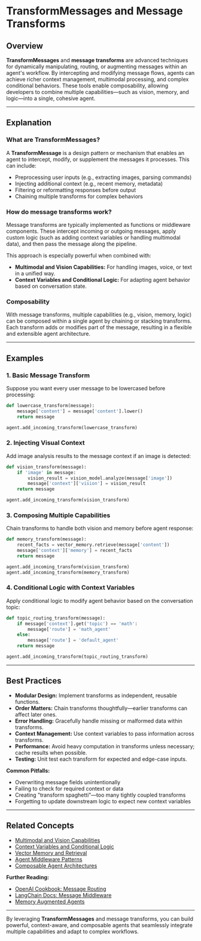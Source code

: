 # TransformMessages and Message Transforms

## Overview

**TransformMessages** and **message transforms** are advanced techniques for dynamically manipulating, routing, or augmenting messages within an agent's workflow. By intercepting and modifying message flows, agents can achieve richer context management, multimodal processing, and complex conditional behaviors. These tools enable composability, allowing developers to combine multiple capabilities—such as vision, memory, and logic—into a single, cohesive agent.

---

## Explanation

### What are TransformMessages?

A **TransformMessage** is a design pattern or mechanism that enables an agent to intercept, modify, or supplement the messages it processes. This can include:

- Preprocessing user inputs (e.g., extracting images, parsing commands)
- Injecting additional context (e.g., recent memory, metadata)
- Filtering or reformatting responses before output
- Chaining multiple transforms for complex behaviors

### How do message transforms work?

Message transforms are typically implemented as functions or middleware components. These intercept incoming or outgoing messages, apply custom logic (such as adding context variables or handling multimodal data), and then pass the message along the pipeline.

This approach is especially powerful when combined with:

- **Multimodal and Vision Capabilities:** For handling images, voice, or text in a unified way.
- **Context Variables and Conditional Logic:** For adapting agent behavior based on conversation state.

### Composability

With message transforms, multiple capabilities (e.g., vision, memory, logic) can be composed within a single agent by chaining or stacking transforms. Each transform adds or modifies part of the message, resulting in a flexible and extensible agent architecture.

---

## Examples

### 1. Basic Message Transform

Suppose you want every user message to be lowercased before processing:

```python
def lowercase_transform(message):
    message['content'] = message['content'].lower()
    return message

agent.add_incoming_transform(lowercase_transform)
```

### 2. Injecting Visual Context

Add image analysis results to the message context if an image is detected:

```python
def vision_transform(message):
    if 'image' in message:
        vision_result = vision_model.analyze(message['image'])
        message['context']['vision'] = vision_result
    return message

agent.add_incoming_transform(vision_transform)
```

### 3. Composing Multiple Capabilities

Chain transforms to handle both vision and memory before agent response:

```python
def memory_transform(message):
    recent_facts = vector_memory.retrieve(message['content'])
    message['context']['memory'] = recent_facts
    return message

agent.add_incoming_transform(vision_transform)
agent.add_incoming_transform(memory_transform)
```

### 4. Conditional Logic with Context Variables

Apply conditional logic to modify agent behavior based on the conversation topic:

```python
def topic_routing_transform(message):
    if message['context'].get('topic') == 'math':
        message['route'] = 'math_agent'
    else:
        message['route'] = 'default_agent'
    return message

agent.add_incoming_transform(topic_routing_transform)
```

---

## Best Practices

- **Modular Design:** Implement transforms as independent, reusable functions.
- **Order Matters:** Chain transforms thoughtfully—earlier transforms can affect later ones.
- **Error Handling:** Gracefully handle missing or malformed data within transforms.
- **Context Management:** Use context variables to pass information across transforms.
- **Performance:** Avoid heavy computation in transforms unless necessary; cache results when possible.
- **Testing:** Unit test each transform for expected and edge-case inputs.

**Common Pitfalls:**

- Overwriting message fields unintentionally
- Failing to check for required context or data
- Creating "transform spaghetti"—too many tightly coupled transforms
- Forgetting to update downstream logic to expect new context variables

---

## Related Concepts

- [Multimodal and Vision Capabilities](./multimodal-vision.html)
- [Context Variables and Conditional Logic](./context-variables.html)
- [Vector Memory and Retrieval](./vector-memory.html)
- [Agent Middleware Patterns](./middleware-patterns.html)
- [Composable Agent Architectures](./agent-composability.html)

**Further Reading:**

- [OpenAI Cookbook: Message Routing](https://cookbook.openai.com/examples/message_routing)
- [LangChain Docs: Message Middleware](https://python.langchain.com/docs/modules/agents/middleware)
- [Memory Augmented Agents](https://arxiv.org/abs/2304.03442)

---

By leveraging **TransformMessages** and message transforms, you can build powerful, context-aware, and composable agents that seamlessly integrate multiple capabilities and adapt to complex workflows.